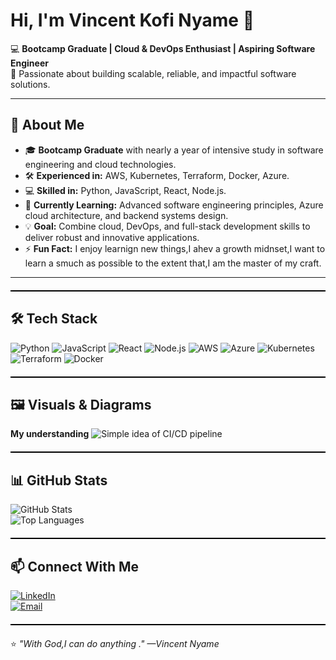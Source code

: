 # Hi, I'm Vincent Kofi Nyame 👋  

💻 **Bootcamp Graduate | Cloud & DevOps Enthusiast | Aspiring Software Engineer**  
🚀 Passionate about building scalable, reliable, and impactful software solutions.  

---

## 🌟 About Me
- 🎓 **Bootcamp Graduate** with nearly a year of intensive study in software engineering and cloud technologies.
- 🛠 **Experienced in:** AWS, Kubernetes, Terraform, Docker, Azure.
- 💻 **Skilled in:** Python, JavaScript, React, Node.js.
- 🌱 **Currently Learning:** Advanced software engineering principles, Azure cloud architecture, and backend systems design.
- 💡 **Goal:** Combine cloud, DevOps, and full-stack development skills to deliver robust and innovative applications.
- ⚡ **Fun Fact:** I enjoy learnign new things,I ahev a growth midnset,I want to learn a smuch as possible to the extent that,I am the master of my craft. 

---

<div style="border-top: 2px solid black; margin: 20px 0;"></div>

## 🛠 Tech Stack  
![Python](https://img.shields.io/badge/Python-3776AB?style=for-the-badge&logo=python&logoColor=white)
![JavaScript](https://img.shields.io/badge/JavaScript-F7DF1E?style=for-the-badge&logo=javascript&logoColor=black)
![React](https://img.shields.io/badge/React-20232A?style=for-the-badge&logo=react&logoColor=61DAFB)
![Node.js](https://img.shields.io/badge/Node.js-339933?style=for-the-badge&logo=node-dot-js&logoColor=white)
![AWS](https://img.shields.io/badge/AWS-FF9900?style=for-the-badge&logo=amazonaws&logoColor=white)
![Azure](https://img.shields.io/badge/Azure-0078D4?style=for-the-badge&logo=microsoftazure&logoColor=white)
![Kubernetes](https://img.shields.io/badge/Kubernetes-326CE5?style=for-the-badge&logo=kubernetes&logoColor=white)
![Terraform](https://img.shields.io/badge/Terraform-7B42BC?style=for-the-badge&logo=terraform&logoColor=white)
![Docker](https://img.shields.io/badge/Docker-2496ED?style=for-the-badge&logo=docker&logoColor=white)

<div style="border-top: 2px solid black; margin: 20px 0;"></div>

## 🖼 Visuals & Diagrams  

**My understanding**
![Simple idea of CI/CD pipeline](assets/Process.png)



<div style="border-top: 2px solid black; margin: 20px 0;"></div>

## 📊 GitHub Stats  
![GitHub Stats](https://github-readme-stats.vercel.app/api?username=vincentkofinyame&show_icons=true&theme=tokyonight)  
![Top Languages](https://github-readme-stats.vercel.app/api/top-langs/?username=vincentkofinyame&layout=compact&theme=tokyonight)  

<div style="border-top: 2px solid black; margin: 20px 0;"></div>

## 📫 Connect With Me  
[![LinkedIn](https://img.shields.io/badge/LinkedIn-0A66C2?style=for-the-badge&logo=linkedin&logoColor=white)](https://www.linkedin.com/in/vincent-nyame-57695b379)  
[![Email](https://img.shields.io/badge/Email-D14836?style=for-the-badge&logo=gmail&logoColor=white)](mailto:vincentkofin06@gmail.com)  

<div style="border-top: 2px solid black; margin: 20px 0;"></div>

⭐ *"With God,I can do anything ." —Vincent Nyame*

